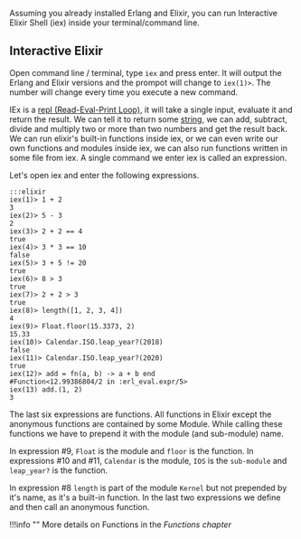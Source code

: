 Assuming you already installed Erlang and Elixir, you can run Interactive Elixir Shell (iex) inside your terminal/command line.

## Interactive Elixir
Open command line / terminal, type `iex` and press enter. It will output the Erlang and Elixir versions and the prompot will change to `iex(1)>`. The number will change every time you execute a new command.

IEx is a [repl (Read-Eval-Print Loop)](https://en.wikipedia.org/wiki/Read%E2%80%93eval%E2%80%93print_loop), it will take a single input, evaluate it and return the result. We can tell it to return some [string](https://techterms.com/definition/string), we can add, subtract, divide and multiply two or more than two numbers and get the result back. We can run elixir's built-in functions inside iex, or we can even write our own functions and modules inside iex, we can also run functions written in some file from iex. A single command we enter iex is called an expression.

Let's open iex and enter the following expressions.

    :::elixir
    iex(1)> 1 + 2
    3
    iex(2)> 5 - 3
    2
    iex(3)> 2 + 2 == 4
    true
    iex(4)> 3 * 3 == 10
    false
    iex(5)> 3 + 5 != 20
    true
    iex(6)> 8 > 3
    true
    iex(7)> 2 + 2 > 3
    true
    iex(8)> length([1, 2, 3, 4])
    4
    iex(9)> Float.floor(15.3373, 2)
    15.33
    iex(10)> Calendar.ISO.leap_year?(2018)
    false
    iex(11)> Calendar.ISO.leap_year?(2020)
    true
    iex(12)> add = fn(a, b) -> a + b end
    #Function<12.99386804/2 in :erl_eval.expr/5>
    iex(13) add.(1, 2)
    3

The last six expressions are functions. All functions in Elixir except the anonymous functions are contained by some Module. While calling these functions we have to prepend it with the module (and sub-module) name. 

In expression #9, `Float` is the module and `floor` is the function. In expressions #10 and #11, `Calendar` is the module, `IOS` is the `sub-module` and `leap_year?` is the function.

In expression #8 `length` is part of the module `Kernel` but not prepended by it's name, as it's a built-in function. In the last two expressions we define and then call an anonymous function.

!!!info "" 
    More details on Functions in the _Functions chapter_
